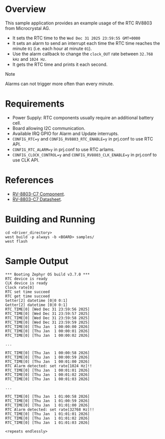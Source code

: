# Overview

This sample application provides an example usage of the RTC RV8803 from Microcrystal AG.

- It sets the RTC time to the `Wed Dec 31 2025 23:59:55 GMT+0000`
- It sets an alarm to send an interrupt each time the RTC time reaches the minute `01` (i.e. each hour at minute `01`).
- Use the alarm callback to change the `clock_OUT` rate between `32.768 kHz` and `1024 Hz`.
- It gets the RTC time and prints it each second.

> [!NOTE]
> Alarms can not trigger more often than every minute.

# Requirements

- Power Supply: RTC components usually require an additional battery cell.
- Board allowing I2C communication.
- Available IRQ GPIO for Alarm and Update interrupts.
- `CONFIG_RTC=y` and `CONFIG_RV8803_RTC_ENABLE=y` in prj.conf to use RTC API.
- `CONFIG_RTC_ALARM=y` in prj.conf to use RTC arlams.
- `CONFIG_CLOCK_CONTROL=y` and `CONFIG_RV8803_CLK_ENABLE=y` in prj.conf to use CLK API.

# References

- [RV-8803-C7 Component](https://www.microcrystal.com/fileadmin/Media/Products/RTC/Datasheet/RV-8803-C7.pdf).
- [RV-8803-C7 Datasheet](https://www.microcrystal.com/fileadmin/Media/Products/RTC/App.Manual/RV-8803-C7_App-Manual.pdf).

# Building and Running

```shell
cd <driver_directory>
west build -p always -b <BOARD> samples/
west flash
```

# Sample Output

```shell
*** Booting Zephyr OS build v3.7.0 ***
RTC device is ready
CLK device is ready
Clock rate[0]
RTC set time succeed
RTC get time succeed
Setter[2] datetime [0|0 0:1]
Getter[2] datetime [0|0 0:1]
RTC_TIME[0] [Wed Dec 31 23:59:56 2025]
RTC_TIME[0] [Wed Dec 31 23:59:57 2025]
RTC_TIME[0] [Wed Dec 31 23:59:58 2025]
RTC_TIME[0] [Wed Dec 31 23:59:59 2025]
RTC_TIME[0] [Thu Jan  1 00:00:00 2026]
RTC_TIME[0] [Thu Jan  1 00:00:01 2026]
RTC_TIME[0] [Thu Jan  1 00:00:02 2026]

...

RTC_TIME[0] [Thu Jan  1 00:00:58 2026]
RTC_TIME[0] [Thu Jan  1 00:00:59 2026]
RTC_TIME[0] [Thu Jan  1 00:01:00 2026]
RTC Alarm detected: set rate[1024 Hz]!!
RTC_TIME[0] [Thu Jan  1 00:01:01 2026]
RTC_TIME[0] [Thu Jan  1 00:01:02 2026]
RTC_TIME[0] [Thu Jan  1 00:01:03 2026]

...

RTC_TIME[0] [Thu Jan  1 01:00:58 2026]
RTC_TIME[0] [Thu Jan  1 01:00:59 2026]
RTC_TIME[0] [Thu Jan  1 01:01:00 2026]
RTC Alarm detected: set rate[32768 Hz]!!
RTC_TIME[0] [Thu Jan  1 01:01:01 2026]
RTC_TIME[0] [Thu Jan  1 01:01:02 2026]
RTC_TIME[0] [Thu Jan  1 01:01:03 2026]

<repeats endlessly>
```
